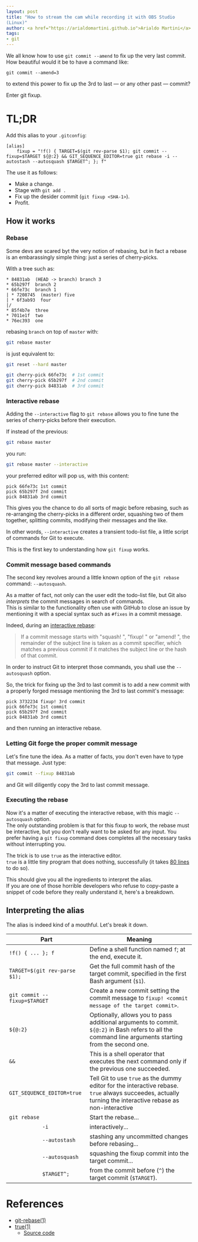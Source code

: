 ```yaml
---
layout: post
title: "How to stream the cam while recording it with OBS Studio
(Linux)"
author: <a href="https://arialdomartini.github.io">Arialdo Martini</a>
tags:
- git
---
```

We all know how to use `git commit --amend` to fix up the very last commit.  
How beautiful would it be to have a command like:

```
git commit --amend=3
```

to extend this power to fix up the 3rd to last &mdash; or any other past &mdash; commit?

Enter git fixup.
<!--more-->
# TL;DR
Add this alias to your `.gitconfig`:

```
[alias]
	fixup = "!f() { TARGET=$(git rev-parse $1); git commit --fixup=$TARGET ${@:2} && GIT_SEQUENCE_EDITOR=true git rebase -i --autostash --autosquash $TARGET^; }; f"
```

The use it as follows:

- Make a change.
- Stage with `git add .`
- Fix up the desider commit (`git fixup <SHA-1>`).
- Profit.

## How it works
### Rebase
Some devs are scared byt the very notion of rebasing, but in fact a
rebase is an embarassingly simple thing: just a series of cherry-picks.

With a tree such as:

```
* 84831ab  (HEAD -> branch) branch 3
* 65b297f  branch 2
* 66fe73c  branch 1
| * 7208745  (master) five
| * 6f3ab93  four
|/
* 85f4b7e  three
* 7011e1f  two
* 76ec393  one
```

rebasing `branch` on top of `master` with:

```bash
git rebase master
```

is just equivalent to:

```bash
git reset --hard master

git cherry-pick 66fe73c  # 1st commit
git cherry-pick 65b297f  # 2nd commit
git cherry-pick 84831ab  # 3rd commit
```

### Interactive rebase
Adding the `--interactive` flag to `git rebase` allows you to fine
tune the series of cherry-picks before their execution.

If instead of the previous:

```bash
git rebase master
```

you run:

```bash
git rebase master --interactive
```

your preferred editor will pop us, with this content:

```
pick 66fe73c 1st commit
pick 65b297f 2nd commit
pick 84831ab 3rd commit
```

This gives you the chance to do all sorts of magic before rebasing,
such as re-arranging the cherry-picks in a different order, squashing
two of them together, splitting commits, modifying their messages and
the like.

In other words, `--interactive` creates a transient todo-list file, a
little script of commands for Git to execute.

This is the first key to understanding how `git fixup` works.

### Commit message based commands
The second key revolves around a little known option of the `git
rebase` command: `--autosquash`.

As a matter of fact, not only can the user edit the todo-list file,
but Git also *interprets* the commit messages in search of commands.  
This is similar to the functionality often use with GitHub to close an
issue by mentioning it with a special syntax such as `#fixes` in a
commit message.

Indeed, during an [interactive rebase][rebase]:

> If a commit message starts with "squash! ", "fixup! " or "amend! ",
> the remainder of the subject line is taken as a commit specifier,
> which matches a previous commit if it matches the subject line or
> the hash of that commit.


In order to instruct Git to interpret those commands, you shall use the
`--autosquash` option.

So, the trick for fixing up the 3rd to last commit is to add a new
commit with a properly forged message mentioning the 3rd to last
commit's message:

```
pick 3732234 fixup! 3rd commit
pick 66fe73c 1st commit
pick 65b297f 2nd commit
pick 84831ab 3rd commit
```

and then running an interactive rebase.

### Letting Git forge the proper commit message
Let's fine tune the idea. As a matter of facts, you don't even have to
type that message. Just type:

```bash
git commit --fixup 84831ab
```

and Git will diligently copy the 3rd to last commit message.


### Executing the rebase
Now it's a matter of executing the interactive rebase, with this magic
`--autosquash` option.  
The only outstanding problem is that for this fixup to work, the
rebase must be interactive, but you don't really want to be asked for
any input. You prefer having a `git fixup` command does completes all
the necessary tasks without interrupting you.

The trick is to use `true` as the interactive editor.  
`true` is a little tiny program that does nothing, successfully (it
takes [80 lines][true.c] to do so).


This should give you all the ingredients to interpret the alias.  
If you are one of those horrible developers who refuse to copy-paste a
snippet of code before they really understand it, here's a breakdown.

## Interpreting the alias
The alias is indeed kind of a mouthful. Let's break it down.

| Part                          | Meaning                                                                                                                                                        |
|-------------------------------|----------------------------------------------------------------------------------------------------------------------------------------------------------------|
| `!f() { ... }; f`             | Define a shell function named `f`; at the end, execute it.                                                                                                     |
| `TARGET=$(git rev-parse $1);` | Get the full commit hash of the target commit, specified in the first Bash argument (`$1`).                                                                    |
| `git commit --fixup=$TARGET`  | Create a new commit setting the commit message to `fixup! <commit message of the target commit>`.                                                              |
| `${@:2}`                      | Optionally, allows you to pass additional arguments to commit.<br/>`${@:2}` in Bash refers to all the command line arguments starting from the second one.     |
| `&&`                          | This is a shell operator that executes the next command only if the previous one succeeded.                                                                    |
| `GIT_SEQUENCE_EDITOR=true`    | Tell Git to use `true` as the dummy editor for the interactive rebase.<br/>`true` always succeedes, actually turning the interactive rebase as non-interactive |
| `git rebase `                 | Start the rebase...                                                                                                                                            |
| `           -i`               | interactively...                                                                                                                                               |
| `           --autostash`      | stashing any uncommitted changes before rebasing...                                                                                                            |
| `           --autosquash`     | squashing the fixup commit into the target commit...                                                                                                           |
| `           $TARGET^;`        | from the commit before (`^`) the target commit (`$TARGET`).                                                                                                    |


# References

* [git-rebase(1)][rebase]
* [true(1)][true]
  * [Source code][true.c]


[rebase]: https://www.man7.org/linux/man-pages/man1/git-rebase.1.html
[true]: https://www.man7.org/linux/man-pages/man1/true.1.html
[true.c]: https://github.com/coreutils/coreutils/blob/master/src/true.c

